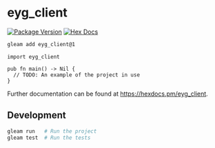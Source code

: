 # eyg_client

[![Package Version](https://img.shields.io/hexpm/v/eyg_client)](https://hex.pm/packages/eyg_client)
[![Hex Docs](https://img.shields.io/badge/hex-docs-ffaff3)](https://hexdocs.pm/eyg_client/)

```sh
gleam add eyg_client@1
```
```gleam
import eyg_client

pub fn main() -> Nil {
  // TODO: An example of the project in use
}
```

Further documentation can be found at <https://hexdocs.pm/eyg_client>.

## Development

```sh
gleam run   # Run the project
gleam test  # Run the tests
```
